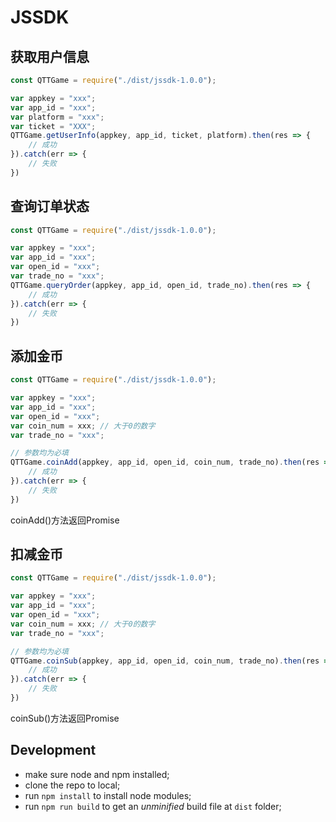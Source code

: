 # JSSDK

## 获取用户信息
```js
const QTTGame = require("./dist/jssdk-1.0.0");

var appkey = "xxx";
var app_id = "xxx";
var platform = "xxx";
var ticket = "XXX";
QTTGame.getUserInfo(appkey, app_id, ticket, platform).then(res => {
    // 成功
}).catch(err => {
    // 失败
})
```

## 查询订单状态

```js
const QTTGame = require("./dist/jssdk-1.0.0");

var appkey = "xxx";
var app_id = "xxx";
var open_id = "xxx";
var trade_no = "xxx";
QTTGame.queryOrder(appkey, app_id, open_id, trade_no).then(res => {
    // 成功
}).catch(err => {
    // 失败
})
```

## 添加金币

```js
const QTTGame = require("./dist/jssdk-1.0.0");

var appkey = "xxx";
var app_id = "xxx";
var open_id = "xxx";
var coin_num = xxx; // 大于0的数字
var trade_no = "xxx";

// 参数均为必填
QTTGame.coinAdd(appkey, app_id, open_id, coin_num, trade_no).then(res => {
    // 成功
}).catch(err => {
    // 失败
})
```

coinAdd()方法返回Promise

## 扣减金币

```js
const QTTGame = require("./dist/jssdk-1.0.0");

var appkey = "xxx";
var app_id = "xxx";
var open_id = "xxx";
var coin_num = xxx; // 大于0的数字
var trade_no = "xxx";

// 参数均为必填
QTTGame.coinSub(appkey, app_id, open_id, coin_num, trade_no).then(res => {
    // 成功
}).catch(err => {
    // 失败
})
```

coinSub()方法返回Promise

## Development
* make sure node and npm installed;
* clone the repo to local;
* run `npm install` to install node modules;
* run `npm run build` to get an *unminified* build file at `dist` folder;


